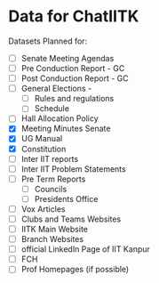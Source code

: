 # Data for ChatIITK

Datasets Planned for:

- [ ] Senate Meeting Agendas  
- [ ] Pre Conduction Report - GC
- [ ] Post Conduction Report - GC
- [ ] General Elections -
	- [ ] Rules and regulations
	- [ ] Schedule
- [ ] Hall Allocation Policy
- [X] Meeting Minutes Senate
- [X] UG Manual
- [X] Constitution 
- [ ] Inter IIT reports
- [ ] Inter IIT Problem Statements
- [ ] Pre Term Reports 
	- [ ] Councils 
	- [ ] Presidents Office

- [ ] Vox Articles
- [ ] Clubs and Teams Websites
- [ ] IITK Main Website
- [ ] Branch Websites
- [ ]  official LinkedIn Page of IIT Kanpur
- [ ] FCH 
- [ ] Prof Homepages (if possible)
